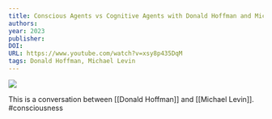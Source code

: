```yaml
---
title: Conscious Agents vs Cognitive Agents with Donald Hoffman and Michael Levin
authors: 
year: 2023
publisher: 
DOI: 
URL: https://www.youtube.com/watch?v=xsy8p435DqM
tags: Donald Hoffman, Michael Levin
---
```


![](https://www.youtube.com/watch?v=xsy8p435DqM)

This is a conversation between [[Donald Hoffman]] and [[Michael Levin]].
#consciousness 
